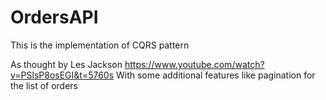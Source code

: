 # OrdersAPI
This is the implementation of CQRS pattern

As thought by Les Jackson https://www.youtube.com/watch?v=PSlsP8osEGI&t=5760s
With some additional features like pagination for the list of orders
